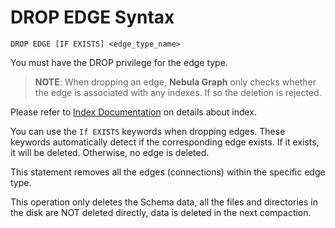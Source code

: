 # DROP EDGE Syntax

```ngql
DROP EDGE [IF EXISTS] <edge_type_name>
```

You must have the DROP privilege for the edge type.

> **NOTE**: When dropping an edge, **Nebula Graph** only checks whether the edge is associated with any indexes. If so the deletion is rejected.

Please refer to [Index Documentation](index.md) on details about index.

You can use the `If EXISTS` keywords when dropping edges. These keywords automatically detect if the corresponding edge exists. If it exists, it will be deleted. Otherwise, no edge is deleted.

This statement removes all the edges (connections) within the specific edge type.

This operation only deletes the Schema data, all the files and directories in the disk are NOT deleted directly, data is deleted in the next compaction.

